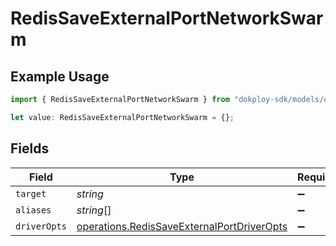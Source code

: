 # RedisSaveExternalPortNetworkSwarm

## Example Usage

```typescript
import { RedisSaveExternalPortNetworkSwarm } from "dokploy-sdk/models/operations";

let value: RedisSaveExternalPortNetworkSwarm = {};
```

## Fields

| Field                                                                                                    | Type                                                                                                     | Required                                                                                                 | Description                                                                                              |
| -------------------------------------------------------------------------------------------------------- | -------------------------------------------------------------------------------------------------------- | -------------------------------------------------------------------------------------------------------- | -------------------------------------------------------------------------------------------------------- |
| `target`                                                                                                 | *string*                                                                                                 | :heavy_minus_sign:                                                                                       | N/A                                                                                                      |
| `aliases`                                                                                                | *string*[]                                                                                               | :heavy_minus_sign:                                                                                       | N/A                                                                                                      |
| `driverOpts`                                                                                             | [operations.RedisSaveExternalPortDriverOpts](../../models/operations/redissaveexternalportdriveropts.md) | :heavy_minus_sign:                                                                                       | N/A                                                                                                      |